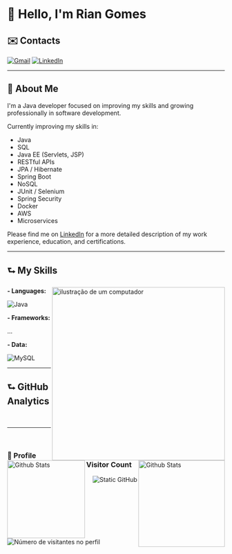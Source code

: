 # 👋 Hello, I'm Rian Gomes

## ✉️ Contacts

<p align="left">
  <a href="https://mail.google.com/mail/u/1/?hl=en&tf=cm&fs=1&to=devrgomes@gmail.com" title="Gmail">
  <img src="https://img.shields.io/badge/-Gmail-FF0000?style=flat-square&labelColor=FF0000&logo=gmail&logoColor=white&link=LINK-DO-SEU-GMAIL" alt="Gmail"/></a>
  <a href="https://www.linkedin.com/in/devrgomes/" title="LinkedIn">
  <img src="https://img.shields.io/badge/-Linkedin-0e76a8?style=flat-square&logo=Linkedin&logoColor=white&link=LINK-DO-SEU-LINKEDIN" alt="LinkedIn"/></a>
</p>

---

## 👤 About Me

I'm a Java developer focused on improving my skills and growing professionally in software development.

Currently improving my skills in:

* Java
* SQL
* Java EE (Servlets, JSP)
* RESTful APIs
* JPA / Hibernate
* Spring Boot
* NoSQL
* JUnit / Selenium
* Spring Security
* Docker
* AWS
* Microservices



Please find me on [LinkedIn](https://www.linkedin.com/in/devrgomes/) for a more detailed description of my work experience, education, and certifications.

---

## ⮑ My Skills

<img src="https://raw.githubusercontent.com/MicaelliMedeiros/micaellimedeiros/master/image/computer-illustration.png" alt="ilustração de um computador" min-width="400px" max-width="400px" width="400px" align="right">


**- Languages:**

![Java](https://img.shields.io/badge/-Java-333333?style=flat&logo=Java&logoColor=007396)

**- Frameworks:**

...

**- Data:**

![MySQL](https://img.shields.io/badge/MySQL-00000F?style=flat&logo=mysql&logoColor=white)

---

## ⮑ GitHub Analytics

<div>
  <tr>
    <td>
      <br />
          <img 
            height=200 align="right" 
            src="https://github-readme-stats.vercel.app/api?username=devrgomes&theme=dark&hide_border=false&include_all_commits=true&count_private=true&layout=compact"
            alt="Github Stats"
          />
    </td>
    <td>
      <img
        height= 180 align="left"
        src="https://github-readme-stats.vercel.app/api/top-langs/?username=devrgomes&theme=dark&hide_border=false&include_all_commits=true&count_private=true&layout=compact"
        alt="Github Stats"
      />
    </td>
  </tr>
</div>

---
</br>
<div>
  <h3><b>📍 Profile Visitor Count</b></h3>
</div>
<a href="https://github.com/devrgomes"> <img align="right" src="https://img.shields.io/static/v1?label=GitHub&message=devrgomes&color=f8efd4&style=for-the-badge&logo=GitHub" alt="Static GitHub"></a>
<p align="left">
  <img src="https://profile-counter.glitch.me/devrgomes/count.svg" alt="Número de visitantes no perfil"/>
</p>
